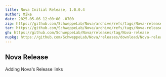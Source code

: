 ```yaml
---
title: Nova Initial Release, 1.0.0.4
author: Mike
date: 2025-05-06 12:00:00 -0700
zip: https://github.com/SchweppeLab/Nova/archive/refs/tags/Nova-release.zip
tar: https://github.com/SchweppeLab/Nova/archive/refs/tags/Nova-release.tar.gz
gh: https://github.com/SchweppeLab/Nova/releases/tag/Nova-release
nupkg: https://github.com/SchweppeLab/Nova/releases/download/Nova-release/Nova-1_0_0_4-nupkg.zip
---
```


## Nova Release

Adding Nova's Release links

